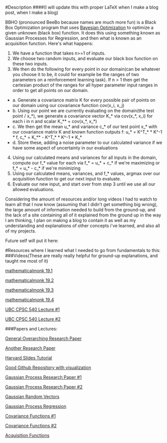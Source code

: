 #Description 
####(I will update this with proper LaTeX when I make a blog post, when I make a blog)

BBHO (pronounced BeeBo because names are much more fun) is a Black Box Optimization program that uses [Bayesian Optimization](https://arxiv.org/pdf/1206.2944.pdf) to optimize a given unknown (black box) function. It does this using something known as Gaussian Processes for Regression, and then what is known as an acquisition function. Here's what happens:

1. We have a function that takes n>=1 of inputs.
2. We choose two random inputs, and evaluate our black box function on these two inputs.
3. We then do the following for every point in our domain(can be whatever you choose it to be, it could for example be the ranges of two parameters on a reinforcement learning task). If n > 1 then get the cartesian product of the ranges for all hyper parameter input ranges in order to get all points on our domain.
  * a. Generate a covariance matrix K for every possible pair of points on our domain using our covariance function cov(x_i, x_j)
  * b. Using our point we are currently evaluating on the domain(the test point / x_\*), we generate a covariance vector K_\* via cov(x_\*, x_i) for each i in n and scalar K_\*\* = cov(x_\*, x_\*)
  * c. We then get the mean u_\* and variance c_\* of our test point x_\* with our covariance matrix K and known function outputs f: u_\* = K^T_\* \* K^-1 \* f, c_\* = K_\*\* - K^T_\* \* K^-1 \* K_\*
  * d. Store these, adding a noise parameter to our calculated variance if we have some aspect of uncertainty in our evaluations
4. Using our calculated means and variances for all inputs in the domain, compute our f_\* value for each via f_\* = u_\* + c_\* if we're maximizing or f_\* = u_\* - c_\* if we're minimizing
5. Using our calculated means, variances, and f_\* values, argmax over our acquisition function to get our next input to evaluate.
6. Evaluate our new input, and start over from step 3 until we use all our allowed evaluations.

Considering the amount of resources and/or long videos I had to watch to learn all that I now know (assuming that I didn't get something big wrong), the large amount of information needed to build from the ground-up, and the lack of a site containing all of it explained from the ground up in the way I am thinking, I plan on making a blog to contain it as well as my understanding and explanations of other concepts i've learned, and also all of my projects.

Future self will put it here: 


#Resources where I learned what I needed to go from fundamentals to this:
###Videos(These are really really helpful for ground-up explanations, and taught me most of it)

[mathematicalmonk 19.1](https://www.youtube.com/watch?v=vU6AiEYED9E)

[mathematicalmonk 19.2](https://www.youtube.com/watch?v=16oPvgOd3UI)

[mathematicalmonk 19.3](https://www.youtube.com/watch?v=clMbOOz6yR0)

[mathematicalmonk 19.4](https://www.youtube.com/watch?v=clMbOOz6yR0)

[UBC CPSC 540 Lecture #1](https://www.youtube.com/watch?v=4vGiHC35j9s)

[UBC CPSC 540 Lecture #2](https://www.youtube.com/watch?v=MfHKW5z-OOA)


###Papers and Lectures:

[General Overarching Research Paper](https://arxiv.org/pdf/1206.2944.pdf)

[Another Research Paper](https://arxiv.org/pdf/1605.07079v1.pdf)

[Harvard Slides Tutorial](https://www.iro.umontreal.ca/~bengioy/cifar/NCAP2014-summerschool/slides/Ryan_adams_140814_bayesopt_ncap.pdf)

[Good Github Repository with visualization](https://github.com/fmfn/BayesianOptimization/blob/master/examples/visualization.ipynb)

[Gaussian Process Research Paper #1](http://www.eurandom.tue.nl/events/workshops/2010/YESIV/Prog-Abstr_files/Ghahramani-lecture2.pdf)

[Gaussian Process Research Paper #2](http://courses.media.mit.edu/2010fall/mas622j/ProblemSets/slidesGP.pdf)

[Gaussian Random Vectors](http://www.rle.mit.edu/rgallager/PDFS/Gauss.pdf)

[Gaussian Process Regression](http://www.gaussianprocess.org/gpml/chapters/RW2.pdf)

[Covariance Functions #1](http://www.gaussianprocess.org/gpml/chapters/RW4.pdf)

[Covariance Functions #2](http://gpss.cc/gpip/slides/rasmussen.pdf)

[Acquisition Functions](http://www.cse.wustl.edu/~garnett/cse515t/files/lecture_notes/12.pdf)




